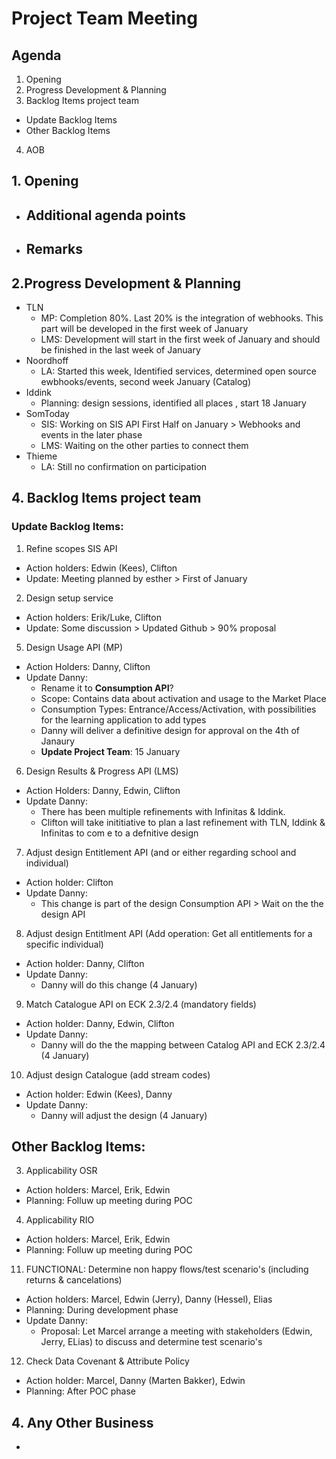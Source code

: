 # Project Team Meeting

## Agenda
1. Opening
2. Progress Development & Planning
3. Backlog Items project team
  - Update Backlog Items
  - Other Backlog Items
4. AOB

## 1. Opening
- Additional agenda points
   - 
- Remarks
   - 

## 2.Progress Development & Planning
   - TLN
     - MP: Completion 80%. Last 20% is the integration of webhooks. This part will be developed in the first week of January
     - LMS: Development will start in the first week of January and should be finished in the last week of January
   - Noordhoff
     - LA: Started this week, Identified services, determined open source ewbhooks/events, second week January (Catalog)
   - Iddink
     - Planning: design sessions, identified all places , start 18 January
   - SomToday
     - SIS: Working on SIS API First Half on January > Webhooks and events in the later phase
     - LMS: Waiting on the other parties to connect them
   - Thieme
     - LA: Still no confirmation on participation

## 4. Backlog Items project team

### Update Backlog Items:
1. Refine scopes SIS API
  - Action holders: Edwin (Kees), Clifton
  - Update: Meeting planned by esther > First of January
2. Design setup service
  - Action holders: Erik/Luke, Clifton
  - Update: Some discussion > Updated Github > 90% proposal
5. Design Usage API (MP)
  - Action Holders: Danny, Clifton
  - Update Danny:
    - Rename it to **Consumption API**?
    - Scope: Contains data about activation and usage to the Market Place
    - Consumption Types: Entrance/Access/Activation, with possibilities for the learning application to add types
    - Danny will deliver a definitive design for approval on the 4th of Janaury
    - **Update Project Team**: 15 January
6. Design Results & Progress API (LMS)
  - Action Holders: Danny, Edwin, Clifton
  - Update Danny:
    - There has been multiple refinements with Infinitas & Iddink.
    - Clifton will take inititiative to plan a last refinement with TLN, Iddink & Infinitas to com e to a defnitive design
7. Adjust design Entitlement API (and or either regarding school and individual)
  - Action holder: Clifton
  - Update Danny:
    - This change is part of the design Consumption API > Wait on the the design API
8. Adjust design Entitlment API (Add operation: Get all entitlements for a specific individual)
  - Action holder: Danny, Clifton
  - Update Danny:
    - Danny will do this change (4 January)
9. Match Catalogue API on ECK 2.3/2.4 (mandatory fields)
  - Action holder: Danny, Edwin, Clifton
  - Update Danny:
    - Danny will do the the mapping between Catalog API and ECK 2.3/2.4 (4 January)
10. Adjust design Catalogue (add stream codes)
  - Action holder: Edwin (Kees), Danny
  - Update Danny:
    - Danny will adjust the design (4 January)


## Other Backlog Items:
3. Applicability OSR
  - Action holders: Marcel, Erik, Edwin
  - Planning: Folluw up meeting during POC
4. Applicability RIO
  - Action holders: Marcel, Erik, Edwin
  - Planning: Folluw up meeting during POC
11. FUNCTIONAL: Determine non happy flows/test scenario's (including returns & cancelations)
  - Action holders: Marcel, Edwin (Jerry), Danny (Hessel), Elias
  - Planning: During development phase
  - Update Danny:
    - Proposal: Let Marcel arrange a meeting with stakeholders (Edwin, Jerry, ELias) to discuss and determine test scenario's
12. Check Data Covenant & Attribute Policy
  - Action holder: Marcel, Danny (Marten Bakker), Edwin
  - Planning: After POC phase


## 4. Any Other Business
- 
